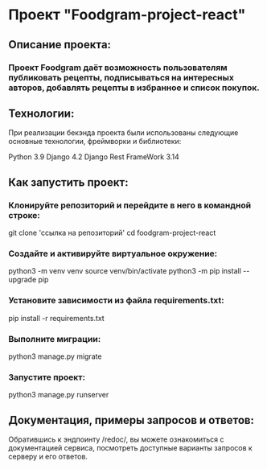 # Проект "Foodgram-project-react"

## Описание проекта:

### Проект Foodgram даёт возможность пользователям публиковать рецепты, подписываться на интересных авторов, добавлять рецепты в избранное и список покупок.

## Технологии:

При реализации бекэнда проекта были использованы следующие основные технологии, фреймворки и библиотеки:

Python 3.9
Django 4.2
Django Rest FrameWork 3.14

## Как запустить проект:

### Клонируйте репозиторий и перейдите в него в командной строке:

git clone 'ссылка на репозиторий'
cd foodgram-project-react
### Cоздайте и активируйте виртуальное окружение:

python3 -m venv venv
source venv/bin/activate
python3 -m pip install --upgrade pip
### Установите зависимости из файла requirements.txt:

pip install -r requirements.txt
### Выполните миграции:

python3 manage.py migrate
### Запустите проект:

python3 manage.py runserver

## Документация, примеры запросов и ответов:

Обратившись к эндпоинту /redoc/, вы можете ознакомиться с документацией сервиса, посмотреть доступные варианты запросов к серверу и его ответов.